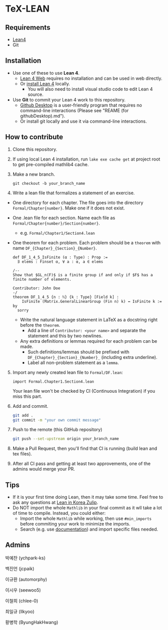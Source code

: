 # TeX-LEAN

## Requirements

- [Lean4](https://github.com/leanprover/lean4)
- Git

## Installation

- Use one of these to use **Lean 4**.
  - [Lean 4 Web](https://live.lean-lang.org/) requires no installation and can be used in web directly.
  - Or [install Lean 4](https://docs.lean-lang.org/lean4/doc/quickstart.html) locally.
    - You will also need to install visual studio code to edit Lean 4 source.
- Use **Git** to commit your Lean 4 work to this repository.
  - [Github Desktop](https://github.com/apps/desktop) is a user-friendly program that requires no command-line interactions (Please see "REAME (for githubDesktop).md").
  - Or install git locally and use it via command-line interactions.

## How to contribute

1. Clone this repository.
2. If using local Lean 4 installation, run `lake exe cache get` at project root to get pre-compiled mathlib4 cache.
3. Make a new branch.

    ```
    git checkout -b your_branch_name
    ```

4. Write a lean file that formalizes a statement of an exercise.
  - One directory for each chapter. The file goes into the directory `Formal/Chapter{number}`. Make one if it does not exist.
  - One .lean file for each section. Name each file as `Formal/Chapter{number}/Section{number}`.
      - e.g. `Formal/Chapter1/Section4.lean`
  - One theorem for each problem. Each problem should be a `theorem` with name `DF_{Chapter}_{Section}_{Number}`.

    ```lean
    def DF_1_4_5_IsFinite (α : Type) : Prop :=
      ∃ elems : Finset α, ∀ a : α, a ∈ elems

    /--
    Show that $GL_n(F)$ is a finite group if and only if $F$ has a
    finite number of elements.
    
    Contributor: John Doe
    -/
    theorem DF_1_4_5 {n : ℕ} {k : Type} [Field k] :
        IsFinite (Matrix.GeneralLinearGroup (Fin n) k) ↔ IsFinite k := by
      sorry
    ```
    - Write the natural language statement in LaTeX as a docstring right before the `theorem`.
      - Add a line of `Contributor: <your name>` and separate the statement and this by two newlines.
    - Any extra definitions or lemmas required for each problem can be made.
      - Such definitions/lemmas should be prefixed with `DF_{Chapter}_{Section}_{Number}_` (including extra underline).
      - Label all non-problem statement as a `lemma`.

5. Import any newly created lean file to `Formal/DF.lean`:

    ```lean
    import Formal.Chapter1.Section4.lean
    ```

    Your lean file won't be checked by CI (Continuous Integration) if you miss this part.

6. Add and commit.

    ```sh
    git add .
    git commit -m "your own commit message"
    ```

7. Push to the remote (this GitHub repository)

    ```sh
    git push --set-upstream origin your_branch_name
    ```

8. Make a Pull Request, then you'll find that CI is running (build lean and tex files).

9. After all CI pass and getting at least two approvements, one of the admins would merge your PR.

## Tips

- If it is your first time doing Lean, then it may take some time. Feel free to ask any questions at [Lean in Korea Zulip](https://lean-in-korea.zulipchat.com/). 
- Do NOT import the whole `Mathlib` in your final commit as it wll take a lot of time to compile. Instead, you could either:
  - Import the whole `Mathlib` while working, then use `#min_imports` before commiting your work to minimize the imports.
  - Search (e.g. use [documentation](https://leanprover-community.github.io/mathlib4_docs/index.html)) and import specific files needed.

## Admins

박예찬 (ychpark-ks)

백진언 (jcpaik)

이규환 (automorphy)

이시우 (seewoo5)

이철희 (chlee-0)

최일규 (Ilkyoo)

황병학 (ByungHakHwang)
